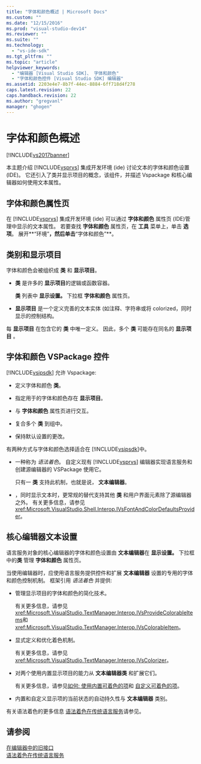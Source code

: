 ```yaml
---
title: "字体和颜色概述 | Microsoft Docs"
ms.custom: ""
ms.date: "12/15/2016"
ms.prod: "visual-studio-dev14"
ms.reviewer: ""
ms.suite: ""
ms.technology: 
  - "vs-ide-sdk"
ms.tgt_pltfrm: ""
ms.topic: "article"
helpviewer_keywords: 
  - "编辑器 [Visual Studio SDK]、 字体和颜色"
  - "字体和颜色控件 [Visual Studio SDK] 编辑器"
ms.assetid: 2203e4e7-8b7f-44ec-8884-6ff718d4f278
caps.latest.revision: 22
caps.handback.revision: 22
ms.author: "gregvanl"
manager: "ghogen"
---
```

# 字体和颜色概述
[!INCLUDE[vs2017banner](../code-quality/includes/vs2017banner.md)]

本主题介绍 [!INCLUDE[vsprvs](../code-quality/includes/vsprvs_md.md)] 集成开发环境 \(ide\) 讨论文本的字体和颜色设置 \(IDE\)。  它还引入了类并显示项目的概念，该组件，并描述 Vspackage 和核心编辑器如何使用文本属性。  
  
## 字体和颜色属性页  
 在 [!INCLUDE[vsprvs](../code-quality/includes/vsprvs_md.md)] 集成开发环境 \(ide\) 可以通过 **字体和颜色** 属性页 \(IDE\)管理中显示的文本属性。  若要查找 **字体和颜色** 属性页，在 **工具** 菜单上，单击 **选项**。  展开**“环境”**，然后单击**“字体和颜色”**。  
  
## 类别和显示项目  
 字体和颜色会被组织成 **类** 和 **显示项目**。  
  
-   **类** 是许多的 **显示项目**的逻辑或函数容器。  
  
     **类** 列表中 **显示设置。** 下拉框 **字体和颜色** 属性页。  
  
-   **显示项目** 是一个定义完善的文本实体 \(如注释、字符串或将 colorized，同时显示的控制结构。  
  
 每 **显示项目** 在包含它的 **类** 中唯一定义。  因此，多个 **类** 可能存在同名的 **显示项目** 。  
  
## 字体和颜色 VSPackage 控件  
 [!INCLUDE[vsipsdk](../extensibility/includes/vsipsdk_md.md)] 允许 Vspackage:  
  
-   定义字体和颜色 **类**。  
  
-   指定用于的字体和颜色存在 **显示项目**。  
  
-   与 **字体和颜色** 属性页进行交互。  
  
-   复合多个 **类** 到组中。  
  
-   保持默认设置的更改。  
  
 有两种方式与字体和颜色选择适合在 [!INCLUDE[vsipsdk](../extensibility/includes/vsipsdk_md.md)]中。  
  
-   一种称为 *语法着色*。  自定义现有 [!INCLUDE[vsprvs](../code-quality/includes/vsprvs_md.md)] 编辑器实现语言服务和创建源编辑器的 VSPackage 使用它。  
  
     只有一 **类** 支持此机制，也就是说， **文本编辑器**。  
  
-   ，同时显示文本时，更常规的替代支持其他 **类** 和用户界面元素除了源编辑器之外。  有关更多信息，请参见 <xref:Microsoft.VisualStudio.Shell.Interop.IVsFontAndColorDefaultsProvider>。  
  
## 核心编辑器文本设置  
 语言服务对象的核心编辑器的字体和颜色设置由 **文本编辑器**在 **显示设置。** 下拉框中的**类** 管理 **字体和颜色** 属性页。  
  
 当使用编辑器时，应使用语言服务提供控件和扩展 **文本编辑器** 设置的专用的字体和颜色控制机制。  框架引用 *语法着色* 并提供:  
  
-   管理显示项目的字体和颜色的简化技术。  
  
     有关更多信息，请参见<xref:Microsoft.VisualStudio.TextManager.Interop.IVsProvideColorableItems>和 <xref:Microsoft.VisualStudio.TextManager.Interop.IVsColorableItem>。  
  
-   显式定义和优化着色机制。  
  
     有关更多信息，请参见 <xref:Microsoft.VisualStudio.TextManager.Interop.IVsColorizer>。  
  
-   对两个使用内置显示项目的能力从 **文本编辑器类** 和扩展它们。  
  
     有关更多信息，请参见[如何: 使用内置可着色的项](../extensibility/internals/how-to-use-built-in-colorable-items.md)和 [自定义可着色的项](../extensibility/internals/custom-colorable-items.md)。  
  
-   内置和自定义显示项的当前状态的自动持久性与 **文本编辑器** 类别。  
  
 有关语法着色的更多信息 [语法着色在传统语言服务](../extensibility/internals/syntax-coloring-in-a-legacy-language-service.md)请参见。  
  
## 请参阅  
 [在编辑器中的旧接口](../extensibility/legacy-interfaces-in-the-editor.md)   
 [语法着色在传统语言服务](../extensibility/internals/syntax-coloring-in-a-legacy-language-service.md)
